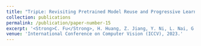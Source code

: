 ```yaml
---
title: "TripLe: Revisiting Pretrained Model Reuse and Progressive Learning for Efficient Vision Transformer Scaling and Searching"
collection: publications
permalink: /publication/paper-number-15
excerpt: '<Strong>C. Fu</Strong>, H. Huang, Z. Jiang, Y. Ni, L. Nai, G. Wu, L. Cheng, Y. Zhou, S. Li, A. Li, J. Zhao'
venue: 'International Conference on Computer Vision (ICCV), 2023.'
---
```

